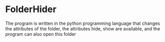 # FolderHider
The program is written in the python programming language that changes the attributes of the folder, the attributes hide, show are available, and the program can also open this folder
